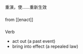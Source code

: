 重演，使……重新生效

###
from [[enact]]
###
Verb
- act out (a past event)
- bring into effect (a repealed law)
